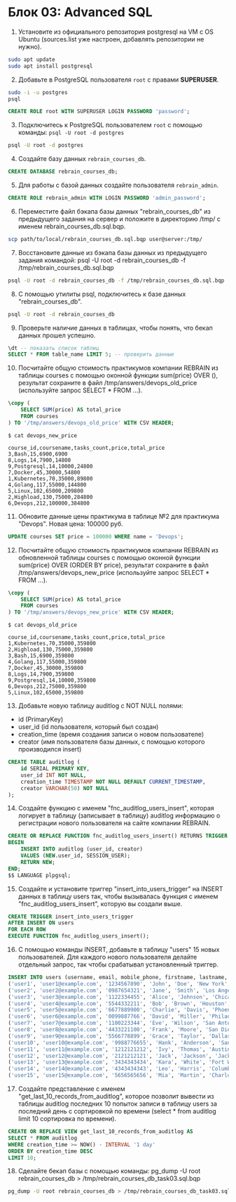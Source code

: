 # Блок 03: Advanced SQL

1. Установите из официального репозитория postgresql на VM c OS Ubuntu (sources.list уже настроен, добавлять репозитории не нужно).
```bash
sudo apt update
sudo apt install postgresql
```

2. Добавьте в PostgreSQL пользователя `root` c правами **SUPERUSER**.
```bash
sudo -i -u postgres
psql
```
```sql
CREATE ROLE root WITH SUPERUSER LOGIN PASSWORD 'password';
```

3. Подключитесь к PostgreSQL пользователем `root` с помощью команды: `psql -U root -d postgres`
```bash
psql -U root -d postgres
```

4. Создайте базу данных `rebrain_courses_db`.
```sql
CREATE DATABASE rebrain_courses_db;
```

5. Для работы с базой данных создайте пользователя `rebrain_admin`.
```sql
CREATE ROLE rebrain_admin WITH LOGIN PASSWORD 'admin_password';
```

6. Переместите файл бэкапа базы данных "rebrain_courses_db" из предыдущего задания на сервер и положите в директорию /tmp/ с именем rebrain_courses_db.sql.bqp.
```bash
scp path/to/local/rebrain_courses_db.sql.bqp user@server:/tmp/
```

7. Восстановите данные из бэкапа базы данных из предыдущего задания командой: psql -U root -d rebrain_courses_db -f /tmp/rebrain_courses_db.sql.bqp
```bash
psql -U root -d rebrain_courses_db -f /tmp/rebrain_courses_db.sql.bqp
```

8. C помощью утилиты psql, подключитесь к базе данных "rebrain_courses_db".
```bash
psql -U root -d rebrain_courses_db
```

9. Проверьте наличие данных в таблицах, чтобы понять, что бекап данных прошел успешно.
```sql
\dt -- показать список таблиц
SELECT * FROM table_name LIMIT 5; -- проверить данные
```
10. Посчитайте общую стоимость практикумов компании REBRAIN из таблицы courses с помощью оконной функции sum(price) OVER (), результат сохраните в файл /tmp/answers/devops_old_price (используйте запрос SELECT * FROM ...).
```sql
\copy (
    SELECT SUM(price) AS total_price
    FROM courses
) TO '/tmp/answers/devops_old_price' WITH CSV HEADER;
```


```console
$ cat devops_new_price

course_id,coursename,tasks_count,price,total_price
3,Bash,15,6900,6900
8,Logs,14,7900,14800
9,Postgresql,14,10000,24800
7,Docker,45,30000,54800
1,Kubernetes,70,35000,89800
4,Golang,117,55000,144800
5,Linux,102,65000,209800
2,Highload,130,75000,284800
6,Devops,212,100000,384800
```

11. Обновите данные цены практикума в таблице №2 для практикума "Devops". Новая цена: 100000 руб.
```sql
UPDATE courses SET price = 100000 WHERE name = 'Devops';
```

12. Посчитайте общую стоимость практикумов компании REBRAIN из обновленной таблицы courses с помощью оконной функции sum(price) OVER (ORDER BY price), результат сохраните в файл /tmp/answers/devops_new_price (используйте запрос SELECT * FROM ...).
```sql
\copy (
    SELECT SUM(price) AS total_price
    FROM courses
) TO '/tmp/answers/devops_new_price' WITH CSV HEADER;
```

```console
$ cat devops_old_price

course_id,coursename,tasks_count,price,total_price
1,Kubernetes,70,35000,359800
2,Highload,130,75000,359800
3,Bash,15,6900,359800
4,Golang,117,55000,359800
7,Docker,45,30000,359800
8,Logs,14,7900,359800
9,Postgresql,14,10000,359800
6,Devops,212,75000,359800
5,Linux,102,65000,359800
```


13. Добавьте новую таблицу auditlog с NOT NULL полями:
* id (PrimaryKey)
* user_id (id пользователя, который был создан)
* creation_time (время создания записи о новом пользователе)
* creator (имя пользователя базы данных, с помощью которого производился insert)
```sql
CREATE TABLE auditlog (
    id SERIAL PRIMARY KEY,
    user_id INT NOT NULL,
    creation_time TIMESTAMP NOT NULL DEFAULT CURRENT_TIMESTAMP,
    creator VARCHAR(50) NOT NULL
);
```
14. Создайте функцию c именем "fnc_auditlog_users_insert", которая логирует в таблицу (записывает в таблицу) auditlog информацию о регистрации нового пользователя на сайте компании REBRAIN.
```sql
CREATE OR REPLACE FUNCTION fnc_auditlog_users_insert() RETURNS TRIGGER AS $$
BEGIN
    INSERT INTO auditlog (user_id, creator)
    VALUES (NEW.user_id, SESSION_USER);
    RETURN NEW;
END;
$$ LANGUAGE plpgsql;
```

15. Создайте и установите триггер "insert_into_users_trigger" на INSERT данных в таблицу users так, чтобы вызывалась функция c именем "fnc_auditlog_users_insert", которую вы создали выше.
```sql
CREATE TRIGGER insert_into_users_trigger
AFTER INSERT ON users
FOR EACH ROW
EXECUTE FUNCTION fnc_auditlog_users_insert();
```

16. С помощью команды INSERT, добавьте в таблицу "users" 15 новых пользователей. Для каждого нового пользователя делайте отдельный запрос, так чтобы срабатывал установленный триггер.
```sql
INSERT INTO users (username, email, mobile_phone, firstname, lastname, city, is_curator, record_date) VALUES
('user1', 'user1@example.com', '1234567890', 'John', 'Doe', 'New York', true, NOW()),
('user2', 'user2@example.com', '0987654321', 'Jane', 'Smith', 'Los Angeles', false, NOW()),
('user3', 'user3@example.com', '1122334455', 'Alice', 'Johnson', 'Chicago', true, NOW()),
('user4', 'user4@example.com', '5544332211', 'Bob', 'Brown', 'Houston', false, NOW()),
('user5', 'user5@example.com', '6677889900', 'Charlie', 'Davis', 'Phoenix', true, NOW()),
('user6', 'user6@example.com', '0099887766', 'David', 'Miller', 'Philadelphia', false, NOW()),
('user7', 'user7@example.com', '1100223344', 'Eve', 'Wilson', 'San Antonio', true, NOW()),
('user8', 'user8@example.com', '4433221100', 'Frank', 'Moore', 'San Diego', false, NOW()),
('user9', 'user9@example.com', '5566778899', 'Grace', 'Taylor', 'Dallas', true, NOW()),
('user10', 'user10@example.com', '9988776655', 'Hank', 'Anderson', 'San Jose', false, NOW()),
('user11', 'user11@example.com', '1212121212', 'Ivy', 'Thomas', 'Austin', true, NOW()),
('user12', 'user12@example.com', '2121212121', 'Jack', 'Jackson', 'Jacksonville', false, NOW()),
('user13', 'user13@example.com', '3434343434', 'Kara', 'White', 'Fort Worth', true, NOW()),
('user14', 'user14@example.com', '4343434343', 'Leo', 'Harris', 'Columbus', false, NOW()),
('user15', 'user15@example.com', '5656565656', 'Mia', 'Martin', 'Charlotte', true, NOW());
```

17. Создайте представление c именем "get_last_10_records_from_auditlog", которое позволит вывести из таблицы auditlog последних 10 попыток записи в таблицу users за последний день с сортировкой по времени (select * from auditlog limit 10 сортировка по времени).
```sql
CREATE OR REPLACE VIEW get_last_10_records_from_auditlog AS
SELECT * FROM auditlog
WHERE creation_time >= NOW() - INTERVAL '1 day'
ORDER BY creation_time DESC
LIMIT 10;
```

18. Сделайте бекап базы с помощью команды: pg_dump -U root rebrain_courses_db > /tmp/rebrain_courses_db_task03.sql.bqp
```bash
pg_dump -U root rebrain_courses_db > /tmp/rebrain_courses_db_task03.sql.bqp
```